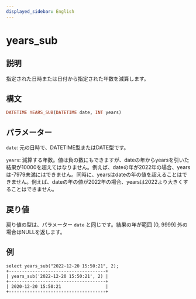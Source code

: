 ```yaml
---
displayed_sidebar: English
---
```


# years_sub

## 説明

指定された日時または日付から指定された年数を減算します。

## 構文

```Haskell
DATETIME YEARS_SUB(DATETIME date, INT years)
```

## パラメーター

`date`: 元の日時で、DATETIME型またはDATE型です。


`years`: 減算する年数。値は負の数にもできますが、dateの年からyearsを引いた結果が10000を超えてはなりません。例えば、dateの年が2022年の場合、yearsは-7979未満にはできません。同時に、yearsはdateの年の値を超えることはできません。例えば、dateの年の値が2022年の場合、yearsは2022より大きくすることはできません。


## 戻り値

戻り値の型は、パラメーター `date` と同じです。結果の年が範囲 [0, 9999] 外の場合はNULLを返します。

## 例

```Plain Text
select years_sub("2022-12-20 15:50:21", 2);
+-------------------------------------+
| years_sub('2022-12-20 15:50:21', 2) |
+-------------------------------------+
| 2020-12-20 15:50:21                 |
+-------------------------------------+
```
